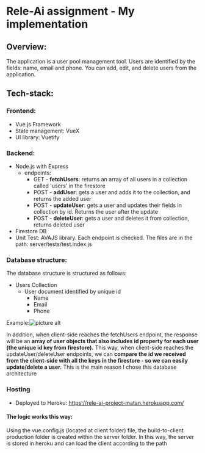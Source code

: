 # Rele-Ai assignment - My implementation

## Overview:
The application is a user pool management tool.
Users are identified by the fields: name, email and phone.
You can add, edit, and delete users from the application.


## Tech-stack:
### Frontend:
  * Vue.js Framework
  * State management: VueX
  * UI library: Vuetify
### Backend:
  * Node.js with Express
    * endpoints:
        * GET - **fetchUsers**: returns an array of all users in a collection called 'users' in the firestore
        * POST - **addUser**: gets a user and adds it to the collection, and returns the added user
        * POST - **updateUser**: gets a user and updates their fields in collection by id. Returns the user after the update
        * POST - **deleteUser**: gets a user and deletes it from collection, returns deleted user
  * Firestore DB
  * Unit Test: AVAJS library. Each endpoint is checked. The files are in the path: server/tests/test.index.js
### Database structure:
The database structure is structured as follows:
  * Users Collection
      * User document identified by unique id
          * Name
          * Email
          * Phone
   
Example:![picture alt](https://imgur.com/Ah6RIeY.png)

In addition, when client-side reaches the fetchUsers endpoint, the response will be an **array of user objects that also includes id property for each user (the unique id key from firestore).**
This way, when client-side reaches the updateUser/deleteUser endpoints, we can **compare the id we received from the client-side with all the keys in the firestore - so we can easily update/delete a user.**
This is the main reason I chose this database architecture
### Hosting
* Deployed to Heroku:  https://rele-ai-project-matan.herokuapp.com/
#### The logic works this way:
Using the vue.config.js (located at client folder) file, the build-to-client production folder is created within the server folder.
In this way, the server is stored in heroku and can load the client according to the path


  
